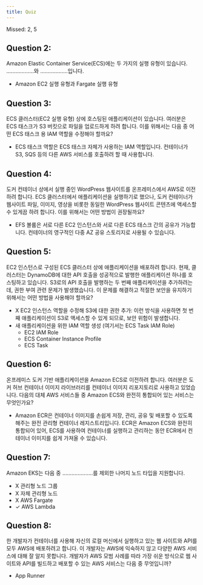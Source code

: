 ```yaml
---
title: Quiz
---
```


Missed: 2, 5

## Question 2:

Amazon Elastic Container Service(ECS)에는 두 가지의 실행 유형이 있습니다. ..................와 ..................입니다.

- Amazon EC2 실행 유형과 Fargate 실행 유형


## Question 3:

ECS 클러스터(EC2 실행 유형) 상에 호스팅된 애플리케이션이 있습니다. 여러분은 ECS 태스크가 S3 버킷으로 파일을 업로드하게 하려 합니다. 이를 위해서는 다음 중 어떤 ECS 태스크 용 IAM 역할을 수정해야 할까요?

- ECS 태스크 역할은 ECS 태스크 자체가 사용하는 IAM 역할입니다. 컨테이너가 S3, SQS 등의 다른 AWS 서비스를 호출하려 할 때 사용합니다.


## Question 4:

도커 컨테이너 상에서 실행 중인 WordPress 웹사이트를 온프레미스에서 AWS로 이전하려 합니다. ECS 클러스터에서 애플리케이션을 실행하기로 했으나, 도커 컨테이너가 웹사이트 파일, 이미지, 영상을 비롯한 동일한 WordPress 웹사이트 콘텐츠에 액세스할 수 있게끔 하려 합니다. 이를 위해서는 어떤 방법이 권장될까요?

- EFS 볼륨은 서로 다른 EC2 인스턴스와 서로 다른 ECS 태스크 간의 공유가 가능합니다. 컨테이너의 영구적인 다중 AZ 공유 스토리지로 사용될 수 있습니다.


## Question 5:

EC2 인스턴스로 구성된 ECS 클러스터 상에 애플리케이션을 배포하려 합니다. 현재, 클러스터는 DynamoDB에 대한 API 호출을 성공적으로 발행한 애플리케이션 하나를 호스팅하고 있습니다. S3로의 API 호출을 발행하는 두 번째 애플리케이션을 추가하려는데, 권한 부여 관련 문제가 발생했습니다. 이 문제를 해결하고 적절한 보안을 유지하기 위해서는 어떤 방법을 사용해야 할까요?

- X EC2 인스턴스 역할을 수정해 S3에 대한 권한 추가: 이런 방식을 사용하면 첫 번째 애플리케이션이 S3로 액세스할 수 있게 되므로, 보안 위험이 발생합니다.
- 새 애플리케이션을 위한 IAM 역할 생성 (여기서는 ECS Task IAM Role)
  - EC2 IAM Role
  - ECS Container Instance Profile
  - ECS Task


## Question 6:

온프레미스 도커 기반 애플리케이션을 Amazon ECS로 이전하려 합니다. 여러분은 도커 허브 컨테이너 이미지 라이브러리를 컨테이너 이미지 리포지토리로 사용하고 있었습니다. 다음의 대체 AWS 서비스들 중 Amazon ECS와 완전히 통합되어 있는 서비스는 무엇인가요?

- Amazon ECR은 컨테이너 이미지를 손쉽게 저장, 관리, 공유 및 배포할 수 있도록 해주는 완전 관리형 컨테이너 레지스트리입니다. ECR은 Amazon ECS와 완전히 통합되어 있어, ECS를 사용하여 컨테이너를 실행하고 관리하는 동안 ECR에서 컨테이너 이미지를 쉽게 가져올 수 있습니다.


## Question 7:

Amazon EKS는 다음 중 ………………..를 제외한 나머지 노드 타입을 지원합니다.

- X 관리형 노드 그룹
- X 자체 관리형 노드
- X AWS Fargate
- ✓ AWS Lambda


## Question 8:

한 개발자가 컨테이너를 사용해 자신의 로컬 머신에서 실행하고 있는 웹 사이트와 API를 모두 AWS에 배포하려고 합니다. 이 개발자는 AWS에 익숙하지 않고 다양한 AWS 서비스에 대해 잘 알지 못합니다. 개발자가 AWS 모범 사례를 따라 가장 쉬운 방식으로 웹 사이트와 API를 빌드하고 배포할 수 있는 AWS 서비스는 다음 중 무엇입니까?

- App Runner